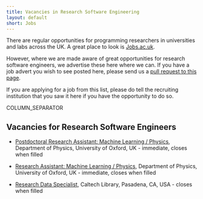 ```yaml
---
title: Vacancies in Research Software Engineering
layout: default
short: Jobs
---
```


There are regular opportunities for programming researchers in universities and labs across the UK.
A great place to look is [Jobs.ac.uk](http://www.jobs.ac.uk/).

However, where we are made aware of great opportunities for research software engineers, we advertise these here where we can. If you have a job advert you wish to see posted here, please send us a [pull request to this page](https://github.com/UKRSE/UKRSE.github.io/blob/master/jobs.md).

If you are applying for a job from this list, please do tell the recruiting institution that you saw it here if you have the opportunity to do so.

COLUMN_SEPARATOR

Vacancies for Research Software Engineers
-----------------------

<!--- *There are no vacancies that we know of at present. Please let us know if you have one.* -->

<!---
Job listing format. Earlier closing dates first.

* [<Job Title>](<link>), <institution>, <location>, <country> - closes <day> <month> <year>
-->

* [Postdoctoral Research Assistant: Machine Learning / Physics](http://users.ox.ac.uk/~phys1195/MachineLearning_Physics_Positions_Oxford_2.pdf), Department of Physics, University of Oxford, UK - immediate, closes when filled

* [Research Assistant: Machine Learning / Physics](http://users.ox.ac.uk/~phys1195/MachineLearning_Physics_Positions_Oxford_2.pdf), Department of Physics, University of Oxford, UK - immediate, closes when filled

* [Research Data Specialist](https://library.caltech.edu/about/jobs/ResearchDataSpecialist.html), Caltech Library, Pasadena, CA, USA - closes when filled
